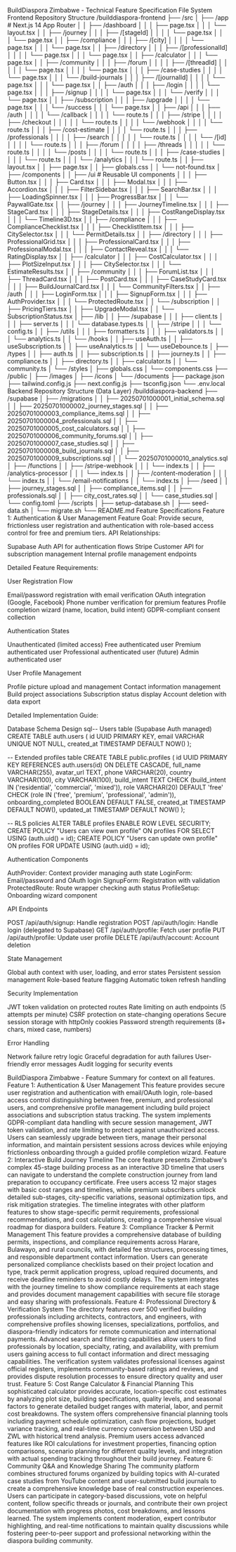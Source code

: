 BuildDiaspora Zimbabwe - Technical Feature Specification
File System
Frontend Repository Structure
/builddiaspora-frontend
├── /src
│   ├── /app                          # Next.js 14 App Router
│   │   ├── /dashboard
│   │   │   ├── page.tsx
│   │   │   └── layout.tsx
│   │   ├── /journey
│   │   │   ├── /[stageId]
│   │   │   │   └── page.tsx
│   │   │   └── page.tsx
│   │   ├── /compliance
│   │   │   ├── /[city]
│   │   │   │   └── page.tsx
│   │   │   └── page.tsx
│   │   ├── /directory
│   │   │   ├── /[professionalId]
│   │   │   │   └── page.tsx
│   │   │   └── page.tsx
│   │   ├── /calculator
│   │   │   └── page.tsx
│   │   ├── /community
│   │   │   ├── /forum
│   │   │   │   ├── /[threadId]
│   │   │   │   │   └── page.tsx
│   │   │   │   └── page.tsx
│   │   │   ├── /case-studies
│   │   │   │   └── page.tsx
│   │   │   └── /build-journals
│   │   │       ├── /[journalId]
│   │   │       │   └── page.tsx
│   │   │       └── page.tsx
│   │   ├── /auth
│   │   │   ├── /login
│   │   │   │   └── page.tsx
│   │   │   ├── /signup
│   │   │   │   └── page.tsx
│   │   │   └── /verify
│   │   │       └── page.tsx
│   │   ├── /subscription
│   │   │   ├── /upgrade
│   │   │   │   └── page.tsx
│   │   │   └── /success
│   │   │       └── page.tsx
│   │   ├── /api
│   │   │   ├── /auth
│   │   │   │   └── /callback
│   │   │   │       └── route.ts
│   │   │   ├── /stripe
│   │   │   │   ├── /checkout
│   │   │   │   │   └── route.ts
│   │   │   │   └── /webhook
│   │   │   │       └── route.ts
│   │   │   ├── /cost-estimate
│   │   │   │   └── route.ts
│   │   │   ├── /professionals
│   │   │   │   ├── /search
│   │   │   │   │   └── route.ts
│   │   │   │   └── /[id]
│   │   │   │       └── route.ts
│   │   │   ├── /forum
│   │   │   │   ├── /threads
│   │   │   │   │   └── route.ts
│   │   │   │   └── /posts
│   │   │   │       └── route.ts
│   │   │   ├── /case-studies
│   │   │   │   └── route.ts
│   │   │   └── /analytics
│   │   │       └── route.ts
│   │   ├── layout.tsx
│   │   ├── page.tsx
│   │   ├── globals.css
│   │   └── not-found.tsx
│   ├── /components
│   │   ├── /ui                       # Reusable UI components
│   │   │   ├── Button.tsx
│   │   │   ├── Card.tsx
│   │   │   ├── Modal.tsx
│   │   │   ├── Accordion.tsx
│   │   │   ├── FilterSidebar.tsx
│   │   │   ├── SearchBar.tsx
│   │   │   ├── LoadingSpinner.tsx
│   │   │   ├── ProgressBar.tsx
│   │   │   └── PaywallGate.tsx
│   │   ├── /journey
│   │   │   ├── JourneyTimeline.tsx
│   │   │   ├── StageCard.tsx
│   │   │   ├── StageDetails.tsx
│   │   │   ├── CostRangeDisplay.tsx
│   │   │   └── Timeline3D.tsx
│   │   ├── /compliance
│   │   │   ├── ComplianceChecklist.tsx
│   │   │   ├── ChecklistItem.tsx
│   │   │   ├── CitySelector.tsx
│   │   │   └── PermitDetails.tsx
│   │   ├── /directory
│   │   │   ├── ProfessionalGrid.tsx
│   │   │   ├── ProfessionalCard.tsx
│   │   │   ├── ProfessionalModal.tsx
│   │   │   ├── ContactReveal.tsx
│   │   │   └── RatingDisplay.tsx
│   │   ├── /calculator
│   │   │   ├── CostCalculator.tsx
│   │   │   ├── PlotSizeInput.tsx
│   │   │   ├── CitySelector.tsx
│   │   │   └── EstimateResults.tsx
│   │   ├── /community
│   │   │   ├── ForumList.tsx
│   │   │   ├── ThreadCard.tsx
│   │   │   ├── PostCard.tsx
│   │   │   ├── CaseStudyCard.tsx
│   │   │   ├── BuildJournalCard.tsx
│   │   │   └── CommunityFilters.tsx
│   │   ├── /auth
│   │   │   ├── LoginForm.tsx
│   │   │   ├── SignupForm.tsx
│   │   │   ├── AuthProvider.tsx
│   │   │   └── ProtectedRoute.tsx
│   │   └── /subscription
│   │       ├── PricingTiers.tsx
│   │       ├── UpgradeModal.tsx
│   │       └── SubscriptionStatus.tsx
│   ├── /lib
│   │   ├── /supabase
│   │   │   ├── client.ts
│   │   │   ├── server.ts
│   │   │   └── database.types.ts
│   │   ├── /stripe
│   │   │   └── config.ts
│   │   ├── /utils
│   │   │   ├── formatters.ts
│   │   │   ├── validators.ts
│   │   │   └── analytics.ts
│   │   └── /hooks
│   │       ├── useAuth.ts
│   │       ├── useSubscription.ts
│   │       ├── useAnalytics.ts
│   │       └── useDebounce.ts
│   ├── /types
│   │   ├── auth.ts
│   │   ├── subscription.ts
│   │   ├── journey.ts
│   │   ├── compliance.ts
│   │   ├── directory.ts
│   │   ├── calculator.ts
│   │   └── community.ts
│   └── /styles
│       ├── globals.css
│       └── components.css
├── /public
│   ├── /images
│   ├── /icons
│   └── /documents
├── package.json
├── tailwind.config.js
├── next.config.js
├── tsconfig.json
└── .env.local
Backend Repository Structure (Data Layer)
/builddiaspora-backend
├── /supabase
│   ├── /migrations
│   │   ├── 20250701000001_initial_schema.sql
│   │   ├── 20250701000002_journey_stages.sql
│   │   ├── 20250701000003_compliance_items.sql
│   │   ├── 20250701000004_professionals.sql
│   │   ├── 20250701000005_cost_calculators.sql
│   │   ├── 20250701000006_community_forums.sql
│   │   ├── 20250701000007_case_studies.sql
│   │   ├── 20250701000008_build_journals.sql
│   │   ├── 20250701000009_subscriptions.sql
│   │   └── 20250701000010_analytics.sql
│   ├── /functions
│   │   ├── /stripe-webhook
│   │   │   └── index.ts
│   │   ├── /analytics-processor
│   │   │   └── index.ts
│   │   ├── /content-moderation
│   │   │   └── index.ts
│   │   └── /email-notifications
│   │       └── index.ts
│   ├── /seed
│   │   ├── journey_stages.sql
│   │   ├── compliance_items.sql
│   │   ├── professionals.sql
│   │   ├── city_cost_rates.sql
│   │   └── case_studies.sql
│   └── config.toml
├── /scripts
│   ├── setup-database.sh
│   ├── seed-data.sh
│   └── migrate.sh
└── README.md
Feature Specifications
Feature 1: Authentication & User Management
Feature Goal: Provide secure, frictionless user registration and authentication with role-based access control for free and premium tiers.
API Relationships:

Supabase Auth API for authentication flows
Stripe Customer API for subscription management
Internal profile management endpoints

Detailed Feature Requirements:

User Registration Flow

Email/password registration with email verification
OAuth integration (Google, Facebook)
Phone number verification for premium features
Profile completion wizard (name, location, build intent)
GDPR-compliant consent collection


Authentication States

Unauthenticated (limited access)
Free authenticated user
Premium authenticated user
Professional authenticated user (future)
Admin authenticated user


User Profile Management

Profile picture upload and management
Contact information management
Build project associations
Subscription status display
Account deletion with data export



Detailed Implementation Guide:

Database Schema Design
sql-- Users table (Supabase Auth managed)
CREATE TABLE auth.users (
  id UUID PRIMARY KEY,
  email VARCHAR UNIQUE NOT NULL,
  created_at TIMESTAMP DEFAULT NOW()
);

-- Extended profiles table
CREATE TABLE public.profiles (
  id UUID PRIMARY KEY REFERENCES auth.users(id) ON DELETE CASCADE,
  full_name VARCHAR(255),
  avatar_url TEXT,
  phone VARCHAR(20),
  country VARCHAR(100),
  city VARCHAR(100),
  build_intent TEXT CHECK (build_intent IN ('residential', 'commercial', 'mixed')),
  role VARCHAR(20) DEFAULT 'free' CHECK (role IN ('free', 'premium', 'professional', 'admin')),
  onboarding_completed BOOLEAN DEFAULT FALSE,
  created_at TIMESTAMP DEFAULT NOW(),
  updated_at TIMESTAMP DEFAULT NOW()
);

-- RLS policies
ALTER TABLE profiles ENABLE ROW LEVEL SECURITY;
CREATE POLICY "Users can view own profile" ON profiles FOR SELECT USING (auth.uid() = id);
CREATE POLICY "Users can update own profile" ON profiles FOR UPDATE USING (auth.uid() = id);

Authentication Components

AuthProvider: Context provider managing auth state
LoginForm: Email/password and OAuth login
SignupForm: Registration with validation
ProtectedRoute: Route wrapper checking auth status
ProfileSetup: Onboarding wizard component


API Endpoints

POST /api/auth/signup: Handle registration
POST /api/auth/login: Handle login (delegated to Supabase)
GET /api/auth/profile: Fetch user profile
PUT /api/auth/profile: Update user profile
DELETE /api/auth/account: Account deletion


State Management

Global auth context with user, loading, and error states
Persistent session management
Role-based feature flagging
Automatic token refresh handling


Security Implementation

JWT token validation on protected routes
Rate limiting on auth endpoints (5 attempts per minute)
CSRF protection on state-changing operations
Secure session storage with httpOnly cookies
Password strength requirements (8+ chars, mixed case, numbers)


Error Handling

Network failure retry logic
Graceful degradation for auth failures
User-friendly error messages
Audit logging for security events


BuildDiaspora Zimbabwe - Feature Summary for context on all features. 
Feature 1: Authentication & User Management
This feature provides secure user registration and authentication with email/OAuth login, role-based access control distinguishing between free, premium, and professional users, and comprehensive profile management including build project associations and subscription status tracking. The system implements GDPR-compliant data handling with secure session management, JWT token validation, and rate limiting to protect against unauthorized access. Users can seamlessly upgrade between tiers, manage their personal information, and maintain persistent sessions across devices while enjoying frictionless onboarding through a guided profile completion wizard.
Feature 2: Interactive Build Journey Timeline
The core feature presents Zimbabwe's complex 45-stage building process as an interactive 3D timeline that users can navigate to understand the complete construction journey from land preparation to occupancy certificate. Free users access 12 major stages with basic cost ranges and timelines, while premium subscribers unlock detailed sub-stages, city-specific variations, seasonal optimization tips, and risk mitigation strategies. The timeline integrates with other platform features to show stage-specific permit requirements, professional recommendations, and cost calculations, creating a comprehensive visual roadmap for diaspora builders.
Feature 3: Compliance Tracker & Permit Management
This feature provides a comprehensive database of building permits, inspections, and compliance requirements across Harare, Bulawayo, and rural councils, with detailed fee structures, processing times, and responsible department contact information. Users can generate personalized compliance checklists based on their project location and type, track permit application progress, upload required documents, and receive deadline reminders to avoid costly delays. The system integrates with the journey timeline to show compliance requirements at each stage and provides document management capabilities with secure file storage and easy sharing with professionals.
Feature 4: Professional Directory & Verification System
The directory features over 500 verified building professionals including architects, contractors, and engineers, with comprehensive profiles showing licenses, specializations, portfolios, and diaspora-friendly indicators for remote communication and international payments. Advanced search and filtering capabilities allow users to find professionals by location, specialty, rating, and availability, with premium users gaining access to full contact information and direct messaging capabilities. The verification system validates professional licenses against official registers, implements community-based ratings and reviews, and provides dispute resolution processes to ensure directory quality and user trust.
Feature 5: Cost Range Calculator & Financial Planning
This sophisticated calculator provides accurate, location-specific cost estimates by analyzing plot size, building specifications, quality levels, and seasonal factors to generate detailed budget ranges with material, labor, and permit cost breakdowns. The system offers comprehensive financial planning tools including payment schedule optimization, cash flow projections, budget variance tracking, and real-time currency conversion between USD and ZWL with historical trend analysis. Premium users access advanced features like ROI calculations for investment properties, financing option comparisons, scenario planning for different quality levels, and integration with actual spending tracking throughout their build journey.
Feature 6: Community Q&A and Knowledge Sharing
The community platform combines structured forums organized by building topics with AI-curated case studies from YouTube content and user-submitted build journals to create a comprehensive knowledge base of real construction experiences. Users can participate in category-based discussions, vote on helpful content, follow specific threads or journals, and contribute their own project documentation with progress photos, cost breakdowns, and lessons learned. The system implements content moderation, expert contributor highlighting, and real-time notifications to maintain quality discussions while fostering peer-to-peer support and professional networking within the diaspora building community.